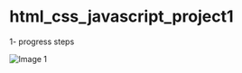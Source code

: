 # html_css_javascript_project1
1- progress steps

![Image 1](https://user-images.githubusercontent.com/95764822/151199831-4068745a-cca9-49c0-a233-70c4bac43a2e.png)

